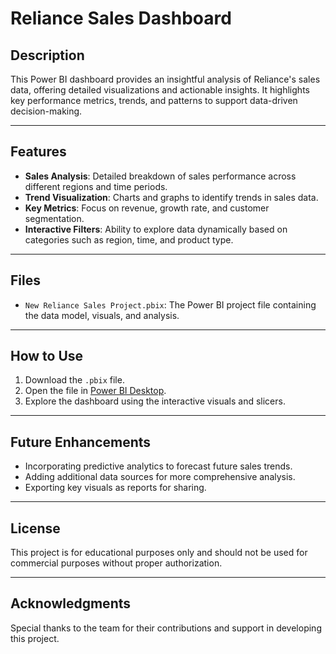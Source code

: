 # Reliance Sales Dashboard

## Description
This Power BI dashboard provides an insightful analysis of Reliance's sales data, offering detailed visualizations and actionable insights. It highlights key performance metrics, trends, and patterns to support data-driven decision-making.

---

## Features
- **Sales Analysis**: Detailed breakdown of sales performance across different regions and time periods.
- **Trend Visualization**: Charts and graphs to identify trends in sales data.
- **Key Metrics**: Focus on revenue, growth rate, and customer segmentation.
- **Interactive Filters**: Ability to explore data dynamically based on categories such as region, time, and product type.

---

## Files
- `New Reliance Sales Project.pbix`: The Power BI project file containing the data model, visuals, and analysis.

---

## How to Use
1. Download the `.pbix` file.
2. Open the file in [Power BI Desktop](https://powerbi.microsoft.com/desktop/).
3. Explore the dashboard using the interactive visuals and slicers.

---

## Future Enhancements
- Incorporating predictive analytics to forecast future sales trends.
- Adding additional data sources for more comprehensive analysis.
- Exporting key visuals as reports for sharing.

---

## License
This project is for educational purposes only and should not be used for commercial purposes without proper authorization.

---

## Acknowledgments
Special thanks to the team for their contributions and support in developing this project.

